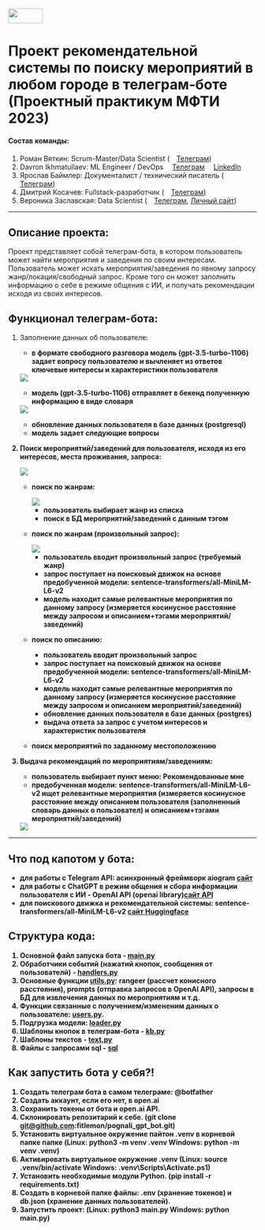 
# <img src='./static/img/mipt-icon.png' width="70" height="30"> 
# Проект рекомендательной системы по поиску мероприятий в любом городе в телеграм-боте (Проектный практикум МФТИ 2023)

#### Состав команды: 

1. Роман Вяткин: Scrum-Master/Data Scientist (<img src='./static/img/tg.png' width="10" height="10"> [Телеграм](https://t.me/Niktyav))
2. Davron Ikhmatullaev: ML Engineer / DevOps <img src='./static/img/tg.png' width="10" height="10"> [Телеграм](https://t.me/ihmatullaev) <img src='./static/img/linkedin.png' width="10" height="10"> [LinkedIn](https://www.linkedin.com/in/davron-ikhmatullaev/)
3. Ярослав Баймлер: Документалист / технический писатель (<img src='./static/img/tg.png' width="10" height="10"> [Телеграм](https://t.me/Yar71542))
4. Дмитрий Косачев: Fullstack-разработчик (<img src='./static/img/tg.png' width="10" height="10"> [Телеграм](https://t.me/Kosatchev))
5. Вероника Заславская: Data Scientist (<img src='./static/img/tg.png' width="10" height="10"> [Телеграм](https://t.me/nika_tonika), [Личный сайт](https://zaslavskaia.ru/))
---

## Описание проекта:
Проект представляет собой телеграм-бота, в котором пользователь может найти мероприятия и заведения по своим интересам. Пользователь может искать мероприятия/заведения по явному запросу жанр/локация/свободный запрос. Кроме того он может заполнить информацию о себе в режиме общения с ИИ, и получать рекомендации исходя из своих интересов. 

## Функционал телеграм-бота:

1. Заполнение данных об пользователе:
    
    - <b>в формате свободного разговора модель (gpt-3.5-turbo-1106) задает вопросу пользователю и вычленяет из ответов ключевые интересы и характеристики пользователя</bs>

    <img src='./static/img/questions_fromGPT.jpg'>

    - <b> модель (gpt-3.5-turbo-1106) отправляет в бекенд полученную информацию в виде словаря</b>

    <img src='./static/img/filled_dict.png'>
    
    - <b>обновление данных пользователя в базе данных (postgresql)</b>
    - модель задает следующие вопросы
    
2. Поиск мероприятий/заведений для пользователя, исходя из его интересов, места проживания, запроса:

    <img src='./static/img/search_menu.png'>

    - поиск по жанрам:

        <img src='./static/img/genres.png'>

        - пользователь выбирает жанр из списка
        - поиск в БД мероприятий/заведений с данным тэгом
    - поиск по жанрам (произвольный запрос):

        <img src='./static/img/search_genres.png'>

        - пользователь вводит произвольный запрос (требуемый жанр)
        - запрос поступает на поисковый движок на основе предобученной модели: sentence-transformers/all-MiniLM-L6-v2
        - модель находит самые релевантные мероприятия по данному запросу (измеряется косинусное расстояние между запросом и описанием+тэгами мероприятий/заведений)
    - поиск по описанию:
        - пользователь вводит произвольный запрос
        - запрос поступает на поисковый движок на основе предобученной модели: sentence-transformers/all-MiniLM-L6-v2
        - модель находит самые релевантные мероприятия по данному запросу (измеряется косинусное расстояние между запросом и описанием мероприятий/заведений)
        - обновление данных пользователя в базе данных (postgres)
        - выдача ответа за запрос с учетом интересов и характеристик пользователя
    - поиск мероприятий по заданному местоположению
   
3. Выдача рекомендаций по мероприятиям/заведениям:

    - пользователь выбирает пункт меню: Рекомендованные мне
    - предобученная модели: sentence-transformers/all-MiniLM-L6-v2 ищет релевантные мероприятия (измеряется косинусное расстояние между описанием пользователя (заполненный словарь данных о пользовател) и описанием+тэгами мероприятий/заведений)

    <img src='./static/img/recommend.png'>

---
## Что под капотом у бота:

- для работы с Telegram API: асинхронный фреймворк aiogram [сайт](https://aiogram.dev/)
- для работы с ChatGPT в режим общения и сбора информации пользователя с ИИ - OpenAI API (openai library)[сайт API](https://platform.openai.com/docs/api-reference)
- для поискового движка и рекомендательной системы: sentence-transformers/all-MiniLM-L6-v2 [сайт Huggingface](https://huggingface.co/sentence-transformers/all-MiniLM-L6-v2)


## Структура кода:

1.  Основной файл запуска бота  - [main.py](main.py)
2.  Обработчики событий (нажатий кнопок, сообщения от пользователй) - [handlers.py](handlers.py)
3.  Основные функции [utils.py](utils.py): rangeer (рассчет конисного расстояния), prompts (отправка запросов в OpenAI API), запросы в БД для извлечения данных по мероприятиям и т.д.
4.  Функции связанные с получением/измененим данных о пользователе: [users.py](users.py). 
5.  Подгрузка модели: [loader.py](loader.py)
6.  Шаблоны кнопок в телеграм-бота - [kb.py](kb.py)
7.  Шаблоны текстов - [text.py](text.py)
8.  Файлы с запросами sql - [sql](sql/)


 ## Как запустить бота у себя?! 

1. Создать телеграм бота в самом телеграме: @botfather
2. Создать аккаунт, если его нет, в open.ai
3. Сохранить токены от бота и open.ai API.
4. Cклонировать репозитарий к себе. (git clone git@github.com:fitlemon/pognali_gpt_bot.git)
5. Установить виртуальное окружение пайтон .venv в  корневой папке папке (Linux: python3 -m venv .venv Windows: python -m venv .venv)
6. Активировать виртуальное окружение .venv (Linux: source .venv/bin/activate Windows: .venv\Scripts\Activate.ps1)
7. Установить необходимые модули Python. (pip install -r requirements.txt)
8. Создать в корневой папке файлы: .env (хранение токенов) и db.json (хранение данных пользователей).
9. Запустить проект: (Linux: python3 main.py Windows: python main.py)


